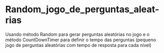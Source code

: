 # Random_jogo_de_perguntas_aleat-rias
Usando método Random para gerar perguntas aleatórias no jogo e o método CountDownTimer para definir o tempo das perguntas (pequeno jogo de perguntas aleatórias com tempo de resposta para cada nível)
